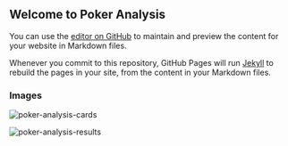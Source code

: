 ## Welcome to Poker Analysis

You can use the [editor on GitHub](https://github.com/caseymccullough/poker-analysis/edit/gh-pages/index.md) to maintain and preview the content for your website in Markdown files.

Whenever you commit to this repository, GitHub Pages will run [Jekyll](https://jekyllrb.com/) to rebuild the pages in your site, from the content in your Markdown files.

### Images

![poker-analysis-cards](https://user-images.githubusercontent.com/11179812/131863674-524629bf-74e1-420a-bdfc-fadbf3515254.png)

![poker-analysis-results](https://user-images.githubusercontent.com/11179812/131863705-9dad7b52-84f9-4f96-be35-123965600280.png)

